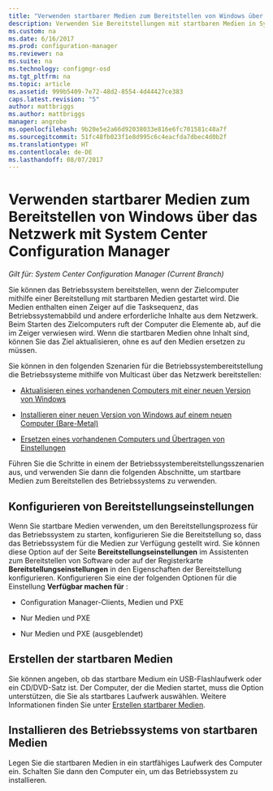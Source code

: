 ```yaml
---
title: "Verwenden startbarer Medien zum Bereitstellen von Windows über das Netzwerk | Microsoft-Dokumentation"
description: Verwenden Sie Bereitstellungen mit startbaren Medien in System Center Configuration Manager zum Bereitstellen des Betriebssystem beim Starten des Zielcomputers.
ms.custom: na
ms.date: 6/16/2017
ms.prod: configuration-manager
ms.reviewer: na
ms.suite: na
ms.technology: configmgr-osd
ms.tgt_pltfrm: na
ms.topic: article
ms.assetid: 999b5409-7e72-48d2-8554-4d44427ce383
caps.latest.revision: "5"
author: mattbriggs
ms.author: mattbriggs
manager: angrobe
ms.openlocfilehash: 9b20e5e2a66d92038033e816e6fc701581c48a7f
ms.sourcegitcommit: 51fc48fb023f1e8d995c6c4eacfda7dbec4d0b2f
ms.translationtype: HT
ms.contentlocale: de-DE
ms.lasthandoff: 08/07/2017
---
```

# <a name="use-bootable-media-to-deploy-windows-over-the-network-with-system-center-configuration-manager"></a>Verwenden startbarer Medien zum Bereitstellen von Windows über das Netzwerk mit System Center Configuration Manager

*Gilt für: System Center Configuration Manager (Current Branch)*

Sie können das Betriebssystem bereitstellen, wenn der Zielcomputer mithilfe einer Bereitstellung mit startbaren Medien gestartet wird. Die Medien enthalten einen Zeiger auf die Tasksequenz, das Betriebssystemabbild und andere erforderliche Inhalte aus dem Netzwerk. Beim Starten des Zielcomputers ruft der Computer die Elemente ab, auf die im Zeiger verwiesen wird. Wenn die startbaren Medien ohne Inhalt sind, können Sie das Ziel aktualisieren, ohne es auf den Medien ersetzen zu müssen.

Sie können in den folgenden Szenarien für die Betriebssystembereitstellung die Betriebssysteme mithilfe von Multicast über das Netzwerk bereitstellen:

-   [Aktualisieren eines vorhandenen Computers mit einer neuen Version von Windows](refresh-an-existing-computer-with-a-new-version-of-windows.md)

-   [Installieren einer neuen Version von Windows auf einem neuen Computer (Bare-Metal)](install-new-windows-version-new-computer-bare-metal.md)  

-   [Ersetzen eines vorhandenen Computers und Übertragen von Einstellungen](replace-an-existing-computer-and-transfer-settings.md)  

Führen Sie die Schritte in einem der Betriebssystembereitstellungsszenarien aus, und verwenden Sie dann die folgenden Abschnitte, um startbare Medien zum Bereitstellen des Betriebssystems zu verwenden.  

## <a name="configure-deployment-settings"></a>Konfigurieren von Bereitstellungseinstellungen  
Wenn Sie startbare Medien verwenden, um den Bereitstellungsprozess für das Betriebssystem zu starten, konfigurieren Sie die Bereitstellung so, dass das Betriebssystem für die Medien zur Verfügung gestellt wird. Sie können diese Option auf der Seite **Bereitstellungseinstellungen** im Assistenten zum Bereitstellen von Software oder auf der Registerkarte **Bereitstellungseinstellungen** in den Eigenschaften der Bereitstellung konfigurieren. Konfigurieren Sie eine der folgenden Optionen für die Einstellung **Verfügbar machen für** :

-   Configuration Manager-Clients, Medien und PXE

-   Nur Medien und PXE

-   Nur Medien und PXE (ausgeblendet)

## <a name="create-the-bootable-media"></a>Erstellen der startbaren Medien
Sie können angeben, ob das startbare Medium ein USB-Flashlaufwerk oder ein CD/DVD-Satz ist. Der Computer, der die Medien startet, muss die Option unterstützen, die Sie als startbares Laufwerk auswählen. Weitere Informationen finden Sie unter [Erstellen startbarer Medien](create-bootable-media.md).  

##  <a name="BKMK_Deploy"></a> Installieren des Betriebssystems von startbaren Medien  
Legen Sie die startbaren Medien in ein startfähiges Laufwerk des Computer ein. Schalten Sie dann den Computer ein, um das Betriebssystem zu installieren.
